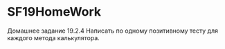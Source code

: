 # SF19HomeWork
Домашнее задание 19.2.4
Написать по одному позитивному тесту для каждого метода калькулятора.
